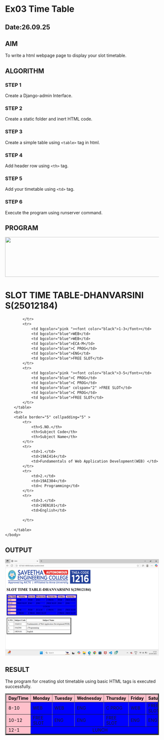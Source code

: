 # Ex03 Time Table
## Date:26.09.25

## AIM
To write a html webpage page to display your slot timetable.

## ALGORITHM
### STEP 1
Create a Django-admin Interface.

### STEP 2
Create a static folder and inert HTML code.

### STEP 3
Create a simple table using ```<table>``` tag in html.

### STEP 4
Add header row using ```<th>``` tag.

### STEP 5
Add your timetable using ```<td>``` tag.

### STEP 6
Execute the program using runserver command.

## PROGRAM
<html>
    <head>
        <title>slots</title>
    </head>
    <body>
        <img src="/static/logo.png" height="130" width="710">
        <h1 ><b>SLOT TIME TABLE-DHANVARSINI S(25012184)</b></h1>
        <table border="3" bgcolor="blue" cellspacing="6">
            <tr bgcolor="pink ">
                <th><font color="black">Day/Time</font></th>
                <th><font color="black">Monday</font></th>
                <th><font color="black">Tuesday</font></th>
                <th><font color="black">Wednesday</font></th>
                <th><font color="black">Thursday</font></th>
                <th><font color="black">Friday</font></th>
                <th><font color="black">Saturday</font></th>
            </tr>
            <tr>
                <td bgcolor="pink"><font color="black">8-10</font></td>
                <td >WEB</td>
                <td >WEB</td>
                <td >ENG</td>
                <td >C PROG</td>
                <td >WEB</td>
                <td >FREE SLOT</td>
            </tr>
            <tr>
                <td bgcolor="pink" ><font color="black">10-12</font></td>
                <td >FREE SLOT</td>
                <td >ENG</td>
                <td >ENG</td>
                <td >FREE SLOT</td>
                <td >ENG</td>
                <td >ENG</td>
            </tr>
            <tr >
                <td bgcolor="pink "><font color="black">12-1</font></td>
                <td colspan="6" align="center" > LUNCH</td>
            
            </tr>
            <tr>
                <td bgcolor="pink "><font color="black">1-3</font></td>
                <td bgcolor="blue">WEB</td>
                <td bgcolor="blue">WEB</td>
                <td bgcolor="blue">ECA-M</td>
                <td bgcolor="blue">C PROG</td>
                <td bgcolor="blue">ENG</td>
                <td bgcolor="blue">FREE SLOT</td>
            </tr>
            <tr>
                <td bgcolor="pink "><font color="black">3-5</font></td>
                <td bgcolor="blue">C PROG</td>
                <td bgcolor="blue">C PROG</td>
                <td bgcolor="blue" colspan="2" >FREE SLOT</td>
                <td bgcolor="blue">C PROG</td>
                <td bgcolor="blue">FREE SLOT</td>
            </tr>
        </table>
        <br>
        <table border="5" cellpadding="5" >
            <tr>
                <th>S.NO.</th>
                <th>Subject Code</th>
                <th>Subject Name</th>
            </tr>
            <tr>
                <td>1.</td>
                <td>19AI414</td>
                <td>Fundamentals of Web Application Development(WEB) </td>
            </tr>
            <tr>
                <td>2.</td>
                <td>19AI304</td>
                <td>c Programming</td>
            </tr>
            <tr>
                <td>3.</td>
                <td>19EN101</td>
                <td>English</td>

            </tr>

        </table>
    </body>
</html>
                 
                

## OUTPUT
![alt text](<Screenshot (1).png>)


## RESULT
The program for creating slot timetable using basic HTML tags is executed successfully.
